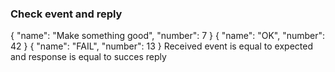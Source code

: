 ### Check event and reply

<div print="true">
    <e:summary/>
    <e:example name="Event must be received and then a success event must be send back">
        <e:given>        
            <e:event-check>
                <expected topicName="test.consume.topic">
                    <protobuf class="com.adven.concordion.extensions.exam.kafka.protobuf.TestEntity$Entity">
                    {
                        "name": "Make something good",
                        "number": 7
                    }
                    </protobuf>
                </expected>
                <reply>
                    <success>
                        <protobuf class="com.adven.concordion.extensions.exam.kafka.protobuf.TestEntity$Entity">
                        {
                            "name": "OK",
                            "number": 42
                        }
                        </protobuf>
                    </success>
                    <fail>
                        <protobuf class="com.adven.concordion.extensions.exam.kafka.protobuf.TestEntity$Entity">
                        {
                            "name": "FAIL",
                            "number": 13
                        }
                        </protobuf>
                    </fail>
                </reply>
            </e:event-check>
        </e:given>
        <e:when>
            <span c:assertTrue="isCorrectResult()">Received event is equal to expected and response is equal to succes reply</span>
        </e:when>
    </e:example>
</div>